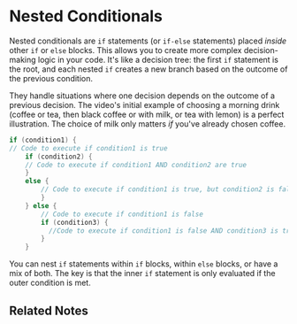 # Nested Conditionals

Nested conditionals are `if` statements (or `if-else` statements) placed *inside* other `if` or `else` blocks.  This allows you to create more complex decision-making logic in your code.  It's like a decision tree: the first `if` statement is the root, and each nested `if` creates a new branch based on the outcome of the previous condition.

They handle situations where one decision depends on the outcome of a previous decision.  The video's initial example of choosing a morning drink (coffee or tea, then black coffee or with milk, or tea with lemon) is a perfect illustration.  The choice of milk only matters *if* you've already chosen coffee.

```java
if (condition1) {
// Code to execute if condition1 is true
	if (condition2) {
	// Code to execute if condition1 AND condition2 are true
	}
	else {
		// Code to execute if condition1 is true, but condition2 is false
        }
    } else {
        // Code to execute if condition1 is false
        if (condition3) {
          //Code to execute if condition1 is false AND condition3 is true
        }
    }
```

You can nest `if` statements within `if` blocks, within `else` blocks, or have a mix of both.  The key is that the inner `if` statement is only evaluated if the outer condition is met.

## Related Notes
